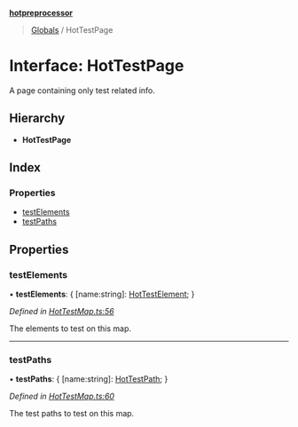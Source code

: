**[hotpreprocessor](../README.md)**

> [Globals](../globals.md) / HotTestPage

# Interface: HotTestPage

A page containing only test related info.

## Hierarchy

* **HotTestPage**

## Index

### Properties

* [testElements](hottestpage.md#testelements)
* [testPaths](hottestpage.md#testpaths)

## Properties

### testElements

•  **testElements**: { [name:string]: [HotTestElement](../classes/hottestelement.md);  }

*Defined in [HotTestMap.ts:56](https://github.com/OurFreeLight/HotPreprocessor/blob/79295d2/src/HotTestMap.ts#L56)*

The elements to test on this map.

___

### testPaths

•  **testPaths**: { [name:string]: [HotTestPath](../globals.md#hottestpath);  }

*Defined in [HotTestMap.ts:60](https://github.com/OurFreeLight/HotPreprocessor/blob/79295d2/src/HotTestMap.ts#L60)*

The test paths to test on this map.
